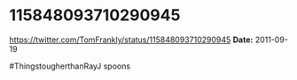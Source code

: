 # 115848093710290945
https://twitter.com/TomFrankly/status/115848093710290945
**Date:** 2011-09-19

#ThingstougherthanRayJ spoons
